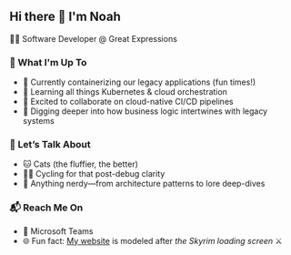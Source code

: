 ## Hi there 👋 I'm Noah

🧑‍💻 Software Developer @ Great Expressions  

### 🚀 What I'm Up To
- 🔭 Currently containerizing our legacy applications (fun times!)
- 🌱 Learning all things Kubernetes & cloud orchestration
- 👯 Excited to collaborate on cloud-native CI/CD pipelines
- 🤔 Digging deeper into how business logic intertwines with legacy systems

### 💬 Let’s Talk About
- 🐱 Cats (the fluffier, the better)
- 🚴‍♂️ Cycling for that post-debug clarity
- 🧠 Anything nerdy—from architecture patterns to lore deep-dives

### 📬 Reach Me On
- 💼 Microsoft Teams
- 🌐 Fun fact: [My website](https://noahsurprenant.com) is modeled after *the Skyrim loading screen* ⚔️

